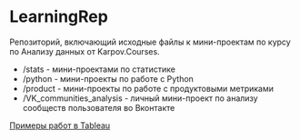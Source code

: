 # LearningRep
Репозиторий, включающий исходные файлы к мини-проектам по курсу по Анализу данных от Karpov.Courses.
* /stats - мини-проектами по статистике
* /python - мини-проекты по работе с Python
* /product - мини-проекты по работе с продуктовыми метриками
* /VK_communities_analysis - личный мини-проект по анализу сообществ пользователя во Вконтакте


[Примеры работ в Tableau](https://public.tableau.com/profile/valentin7633#!/ "Примеры работ в Tableau")


